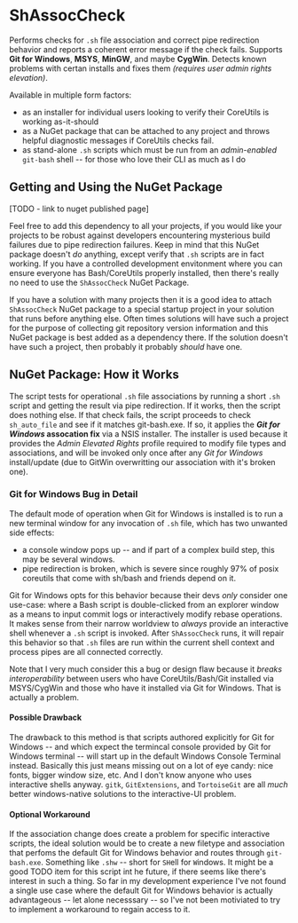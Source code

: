 # ShAssocCheck
Performs checks for `.sh` file association and correct pipe redirection behavior and reports a coherent
error message if the check fails.  Supports **Git for Windows**, **MSYS**, **MinGW**, and maybe **CygWin**.
Detects known problems with certan installs and fixes them _(requires user admin rights elevation)_.

Available in multiple form factors:
  * as an installer for individual users looking to verify their CoreUtils is working as-it-should
  * as a NuGet package that can be attached to any project and throws helpful diagnostic messages if
    CoreUtils checks fail.
  * as stand-alone `.sh` scripts which must be run from an _admin-enabled_ `git-bash` shell -- for those
    who love their CLI as much as I do
    
## Getting and Using the NuGet Package

[TODO - link to nuget published page]

Feel free to add this dependency to all your projects, if you would like your projects to be robust against
developers encountering mysterious build failures due to pipe redirection failures.  Keep in mind that this
NuGet package doesn't _do_ anything, except verify that `.sh` scripts are in fact working.  If you have a
controlled development envitonment where you can ensure everyone has Bash/CoreUtils properly installed, then
there's really no need to use the `ShAssocCheck` NuGet Package.

If you have a solution with many projects then it is a good idea to attach `ShAssocCheck` NuGet package to a
special startup project in your solution that runs before anything else.  Often times solutions will have such
a project for the purpose of collecting git repository version information and this NuGet package is best
added as a dependency there.  If the solution doesn't have such a project, then probably it probably _should_
have one.

## NuGet Package: How it Works
The script tests for operational `.sh` file associations by running a short `.sh` script and getting
the result via pipe redirection.  If it works, then the script does nothing else.  If that check fails, the
script proceeds to check `sh_auto_file` and see if it matches git-bash.exe.  If so, it applies the 
***Git for Windows* assocation fix** via a NSIS installer.  The installer is used because it provides
the _Admin Elevated Rights_ profile required to modify file types and associations, and will be invoked
only once after any *Git for Windows* install/update (due to GitWin overwritting our association with it's
broken one).

### Git for Windows Bug in Detail
The default mode of operation when Git for Windows is installed is to run a new terminal window for
any invocation of `.sh` file, which has two unwanted side effects:

 * a console window pops up -- and if part of a complex build step, this may be several windows.
 * pipe redirection is broken, which is severe since roughly 97% of posix coreutils that come with
   sh/bash and friends depend on it.

Git for Windows opts for this behavior because their devs _only_ consider one use-case: where a
Bash script is double-clicked from an explorer window as a means to input commit logs or interactively
modify rebase operations.  It makes sense from their narrow worldview to _always_ provide an interactive
shell whenever a `.sh` script is invoked.  After `ShAssocCheck` runs, it will repair this behavior so
that `.sh` files are run within the current shell context and process pipes are all connected correctly.

Note that I very much consider this a bug or design flaw because it _breaks interoperability_ between
users who have CoreUtils/Bash/Git installed via MSYS/CygWin and those who have it installed via Git for
Windows.  That is actually a problem.

#### Possible Drawback
The drawback to this method is that scripts authored explicitly for Git for Windows -- and which expect
the termincal console provided by Git for Windows terminal -- will start up in the default Windows Console
Terminal instead.  Basically this just means missing out on a lot of eye candy: nice fonts, bigger window
size, etc.  And I don't know anyone who uses interactive shells anyway.  `gitk`, `GitExtensions`, and 
`TortoiseGit` are all _much_ better windows-native solutions to the interactive-UI problem.

#### Optional Workaround
If the association change does create a problem for specific interactive scripts, the ideal solution would 
be to create a new filetype and association that perfoms the default Git for Windows behavior and routes
through `git-bash.exe`.  Something like `.shw` -- short for `SH`ell for `W`indows.  It might be a good TODO
item for this script int he future, if there seems like there's interest in such a thing.  So far in my
development experience I've not found a single use case where the default Git for Windows behavior is actually
advantageous -- let alone necesssary -- so I've not been motiviated to try to implement a workaround to regain
access to it.

